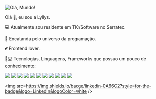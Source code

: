 ![Olá, Mundo!](https://user-images.githubusercontent.com/76455440/125333592-ccd67f00-e320-11eb-99d1-5f2ae8d398ca.png)


Olá 👋, eu sou a Lyllys. 

💻 Atualmente sou residente em TIC/Software no Serratec. 

🥰 Encatanda pelo universo da programação. 

💕 Frontend lover. 

🚀💻 Tecnologias, Linguagens, Frameworks que possuo um pouco de conhecimento:

<img src="https://img.shields.io/badge/HTML5-E34F26?style=for-the-badge&logo=html5&logoColor=white" /> <img src="https://img.shields.io/badge/CSS3-1572B6?style=for-the-badge&logo=css3&logoColor=white" /> <img src="https://img.shields.io/badge/Bootstrap-563D7C?style=for-the-badge&logo=bootstrap&logoColor=white" />  <img src="https://img.shields.io/badge/JavaScript-F7DF1E?style=for-the-badge&logo=javascript&logoColor=black" /> <img src="https://img.shields.io/badge/Java-ED8B00?style=for-the-badge&logo=java&logoColor=white" /> <img src="https://img.shields.io/badge/PostgreSQL-316192?style=for-the-badge&logo=postgresql&logoColor=white" /> <img src="https://img.shields.io/badge/npm-CB3837?style=for-the-badge&logo=npm&logoColor=white" />  <img src="https://img.shields.io/badge/React-20232A?style=for-the-badge&logo=react&logoColor=61DAFB" /> <img src="https://img.shields.io/badge/React_Native-20232A?style=for-the-badge&logo=react&logoColor=61DAFB" /> <img src="https://img.shields.io/badge/Insomnia-5849be?style=for-the-badge&logo=Insomnia&logoColor=white" /> <img src="https://img.shields.io/badge/Eclipse-2C2255?style=for-the-badge&logo=eclipse&logoColor=white" />

<img src=https://img.shields.io/badge/linkedin-0A66C2?style=for-the-badge&logo=LinkedIn&logoColor=white />



<!--
**Lyllys/Lyllys** is a ✨ _special_ ✨ repository because its `README.md` (this file) appears on your GitHub profile.

Here are some ideas to get you started:

- 🔭 I’m currently working on ...
- 🌱 I’m currently learning ...
- 👯 I’m looking to collaborate on ...
- 🤔 I’m looking for help with ...
- 💬 Ask me about ...
- 📫 How to reach me: ...
- 😄 Pronouns: ...
- ⚡ Fun fact: ...
-->
